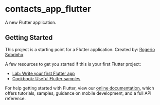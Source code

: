 # contacts_app_flutter

A new Flutter application.

## Getting Started

This project is a starting point for a Flutter application.
Created by: [Rogerio Sobrinho](https://github.com/RogerioSobrinho)

A few resources to get you started if this is your first Flutter project:

- [Lab: Write your first Flutter app](https://flutter.dev/docs/get-started/codelab)
- [Cookbook: Useful Flutter samples](https://flutter.dev/docs/cookbook)

For help getting started with Flutter, view our
[online documentation](https://flutter.dev/docs), which offers tutorials,
samples, guidance on mobile development, and a full API reference.

